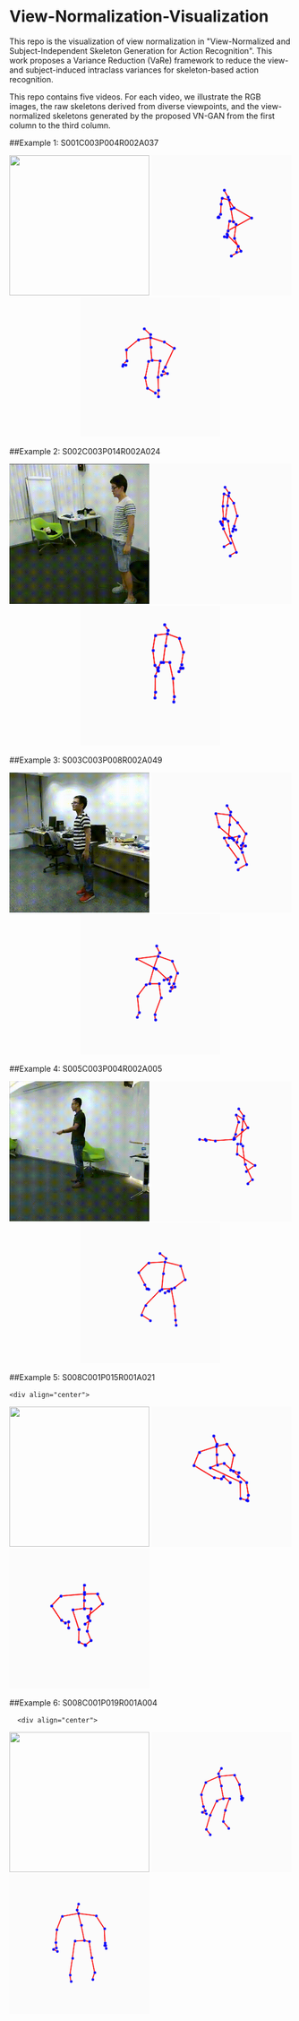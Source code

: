 # View-Normalization-Visualization
This repo is the visualization of view normalization in "View-Normalized and Subject-Independent Skeleton Generation for Action Recognition". This work proposes a Variance Reduction (VaRe) framework to reduce the view- and subject-induced intraclass variances for skeleton-based action recognition.

This repo contains five videos. For each video, we illustrate the RGB images, the raw skeletons derived from diverse viewpoints, and the view-normalized skeletons generated by the proposed VN-GAN from the first column to the third column.

##Example 1: S001C003P004R002A037

<div align="center">
<img src="https://github.com/XIDIANPQZ/view-normalization-visualization/blob/main/Example%201/S001C003P004R002A037_rgb.gif" width="250" height="250"> <img src="https://github.com/XIDIANPQZ/view-normalization-visualization/blob/main/Example%201/inputS001C003P004R002A037.gif" width="250" height="250"> <img src="https://github.com/XIDIANPQZ/view-normalization-visualization/blob/main/Example%201/fakeS001C003P004R002A037.gif" width="250" height="250">
  </div>

##Example 2: S002C003P014R002A024

<div align="center">
<img src="https://github.com/XIDIANPQZ/view-normalization-visualization/blob/main/Example%202/S002C003P014R002A024_rgb.gif" width="250" height="250"> <img src="https://github.com/XIDIANPQZ/view-normalization-visualization/blob/main/Example%202/inputS002C003P014R002A024.gif" width="250" height="250"> <img src="https://github.com/XIDIANPQZ/view-normalization-visualization/blob/main/Example%202/fakeS002C003P014R002A024.gif" width="250" height="250">
  </div>
  
##Example 3: S003C003P008R002A049  

  <div align="center">
<img src="https://github.com/XIDIANPQZ/view-normalization-visualization/blob/main/Example%203/S003C003P008R002A049_rgb.gif" width="250" height="250"> <img src="https://github.com/XIDIANPQZ/view-normalization-visualization/blob/main/Example%203/inputS003C003P008R002A049.gif" width="250" height="250"> <img src="https://github.com/XIDIANPQZ/view-normalization-visualization/blob/main/Example%203/fakeS003C003P008R002A049.gif" width="250" height="250">
  </div>

##Example 4: S005C003P004R002A005  
  
  <div align="center">
<img src="https://github.com/XIDIANPQZ/view-normalization-visualization/blob/main/Example%204/S005C003P004R002A005_rgb.gif" width="250" height="250"> <img src="https://github.com/XIDIANPQZ/view-normalization-visualization/blob/main/Example%204/inputS005C003P004R002A005.gif" width="250" height="250"> <img src="https://github.com/XIDIANPQZ/view-normalization-visualization/blob/main/Example%204/fakeS005C003P004R002A005.gif" width="250" height="250">
  </div>

##Example 5: S008C001P015R001A021  
    
    <div align="center">
<img src="https://github.com/XIDIANPQZ/view-normalization-visualization/blob/main/Example%205/S008C001P015R001A021_rgb.gif" width="250" height="250"> <img src="https://github.com/XIDIANPQZ/view-normalization-visualization/blob/main/Example%205/inputS008C001P015R001A021.gif" width="250" height="250"> <img src="https://github.com/XIDIANPQZ/view-normalization-visualization/blob/main/Example%205/fakeS008C001P015R001A021.gif" width="250" height="250">
  </div>

##Example 6: S008C001P019R001A004  
      
      <div align="center">
<img src="https://github.com/XIDIANPQZ/view-normalization-visualization/blob/main/Example%206/S008C001P019R001A004_rgb.gif" width="250" height="250"> <img src="https://github.com/XIDIANPQZ/view-normalization-visualization/blob/main/Example%206/inputS008C001P019R001A004.gif" width="250" height="250"> <img src="https://github.com/XIDIANPQZ/view-normalization-visualization/blob/main/Example%206/fakeS008C001P019R001A004.gif" width="250" height="250">
  </div>

